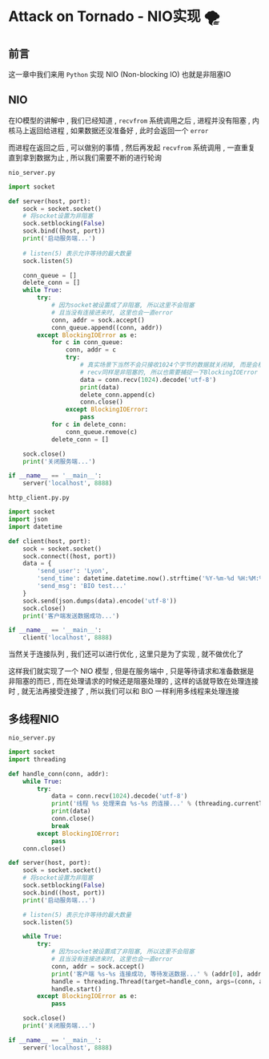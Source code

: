 # Attack on Tornado - NIO实现 🌪






<extoc></extoc>

## 前言

这一章中我们来用 `Python` 实现 NIO (Non-blocking IO) 也就是非阻塞IO

## NIO

在IO模型的讲解中 , 我们已经知道 , `recvfrom` 系统调用之后 , 进程并没有阻塞 , 内核马上返回给进程 , 如果数据还没准备好 , 此时会返回一个 `error`

而进程在返回之后 , 可以做别的事情 , 然后再发起 `recvfrom` 系统调用 , 一直重复直到拿到数据为止 , 所以我们需要不断的进行轮询

`nio_server.py` 

```python
import socket

def server(host, port):
    sock = socket.socket()
    # 将socket设置为非阻塞
    sock.setblocking(False)
    sock.bind((host, port))
    print('启动服务端...')
    
    # listen(5) 表示允许等待的最大数量
    sock.listen(5)

    conn_queue = []
    delete_conn = []
    while True:
        try:
            # 因为socket被设置成了非阻塞, 所以这里不会阻塞
            # 且当没有连接进来时, 这里也会一直error
            conn, addr = sock.accept()
            conn_queue.append((conn, addr))
        except BlockingIOError as e:
            for c in conn_queue:
                conn, addr = c
                try:
                    # 真实场景下当然不会只接收1024个字节的数据就关闭掉, 而是会根据包的大小来进行处理
                    # recv同样是非阻塞的, 所以也需要捕捉一下BlockingIOError
                    data = conn.recv(1024).decode('utf-8')
                    print(data)
                    delete_conn.append(c)
                    conn.close()
                except BlockingIOError:
                    pass
            for c in delete_conn:
                conn_queue.remove(c)
            delete_conn = []

    sock.close()
    print('关闭服务端...')

if __name__ == '__main__':
    server('localhost', 8888)
```

`http_client.py.py`

```python
import socket
import json
import datetime

def client(host, port):
    sock = socket.socket()
    sock.connect((host, port))
    data = {
        'send_user': 'Lyon',
        'send_time': datetime.datetime.now().strftime('%Y-%m-%d %H:%M:%S'),
        'send_msg': 'BIO test...'
    }
    sock.send(json.dumps(data).encode('utf-8'))
    sock.close()
    print('客户端发送数据成功...')

if __name__ == '__main__':
    client('localhost', 8888)
```

当然关于连接队列 , 我们还可以进行优化 , 这里只是为了实现 , 就不做优化了

这样我们就实现了一个 NIO 模型 , 但是在服务端中 , 只是等待请求和准备数据是非阻塞的而已 , 而在处理请求的时候还是阻塞处理的 , 这样的话就导致在处理连接时 , 就无法再接受连接了 , 所以我们可以和 BIO 一样利用多线程来处理连接

## 多线程NIO

`nio_server.py` 

```python
import socket
import threading

def handle_conn(conn, addr):
    while True:
        try:
            data = conn.recv(1024).decode('utf-8')
            print('线程 %s 处理来自 %s-%s 的连接...' % (threading.currentThread().getName(), addr[0], addr[1]))
            print(data)
            conn.close()
            break
        except BlockingIOError:
            pass
    conn.close()

def server(host, port):
    sock = socket.socket()
    # 将socket设置为非阻塞
    sock.setblocking(False)
    sock.bind((host, port))
    print('启动服务端...')

    # listen(5) 表示允许等待的最大数量
    sock.listen(5)

    while True:
        try:
            # 因为socket被设置成了非阻塞, 所以这里不会阻塞
            # 且当没有连接进来时, 这里也会一直error
            conn, addr = sock.accept()
            print('客户端 %s-%s 连接成功, 等待发送数据...' % (addr[0], addr[1]))
            handle = threading.Thread(target=handle_conn, args=(conn, addr))
            handle.start()
        except BlockingIOError as e:
            pass

    sock.close()
    print('关闭服务端...')

if __name__ == '__main__':
    server('localhost', 8888)
```



